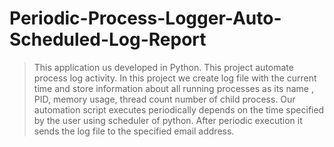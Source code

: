 # Periodic-Process-Logger-Auto-Scheduled-Log-Report

> This application us developed in Python.
> This project automate process log activity.
> In this project we create log file with the current time and store information about all running
processes as its name , PID, memory usage, thread count number of child process.
> Our automation script executes periodically depends on the time specified by the user using 
scheduler of python.
> After periodic execution it sends the log file to the specified email address.
